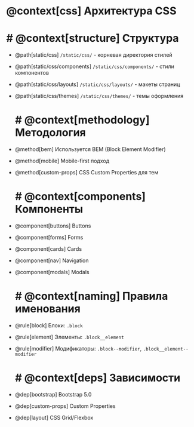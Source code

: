   # @context[css] Архитектура CSS

  #  # @context[structure] Структура
- @path[static/css] `/static/css/` - корневая директория стилей
- @path[static/css/components] `/static/css/components/` - стили компонентов
- @path[static/css/layouts] `/static/css/layouts/` - макеты страниц
- @path[static/css/themes] `/static/css/themes/` - темы оформления

  #  # @context[methodology] Методология
- @method[bem] Используется BEM (Block Element Modifier)
- @method[mobile] Mobile-first подход
- @method[custom-props] CSS Custom Properties для тем

  #  # @context[components] Компоненты
- @component[buttons] Buttons
- @component[forms] Forms
- @component[cards] Cards
- @component[nav] Navigation
- @component[modals] Modals

  #  # @context[naming] Правила именования
- @rule[block] Блоки: `.block`
- @rule[element] Элементы: `.block__element`
- @rule[modifier] Модификаторы: `.block--modifier`, `.block__element--modifier`

  #  # @context[deps] Зависимости
- @dep[bootstrap] Bootstrap 5.0
- @dep[custom-props] Custom Properties
- @dep[layout] CSS Grid/Flexbox
